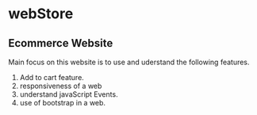 # webStore
## Ecommerce Website

Main focus on this website is to use and uderstand the following features.
1. Add to cart feature.
2. responsiveness of a web
3. understand javaScript Events.
4. use of bootstrap in a web.
